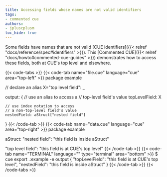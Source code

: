 ```yaml
---
title: Accessing fields whose names are not valid identifiers
tags:
- commented cue
authors:
- jpluscplusm
toc_hide: true
---
```


Some fields have names that are not valid
[CUE identifiers]({{< relref "docs/reference/spec#identifiers" >}}).
This [Commented CUE]({{< relref "docs/howto#commented-cue-guides" >}})
demonstrates how to access these fields, both at CUE's top level and elsewhere.

{{< code-tabs >}}
{{< code-tab name="file.cue" language="cue"  area="top-left" >}}
package example

// declare an alias
X="top level field": _

output: {
	// use an alias to access a
	// top-level field's value
	topLevelField: X

	// use index notation to access
	// a non-top-level field's value
	nestedField: aStruct["nested field"]
}
{{< /code-tab >}}
{{< code-tab name="data.cue" language="cue"  area="top-right" >}}
package example

aStruct: "nested field": "this field is inside aStruct"

"top level field": "this field is at CUE's top level"
{{< /code-tab >}}
{{< code-tab name="TERMINAL" language="" type="terminal" area="bottom" >}}
$ cue export .:example -e output
{
    "topLevelField": "this field is at CUE's top level",
    "nestedField": "this field is inside aStruct"
}
{{< /code-tab >}}
{{< /code-tabs >}}
